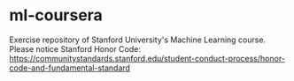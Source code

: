 # ml-coursera
Exercise repository of Stanford University's Machine Learning course.
Please notice Stanford Honor Code: https://communitystandards.stanford.edu/student-conduct-process/honor-code-and-fundamental-standard
